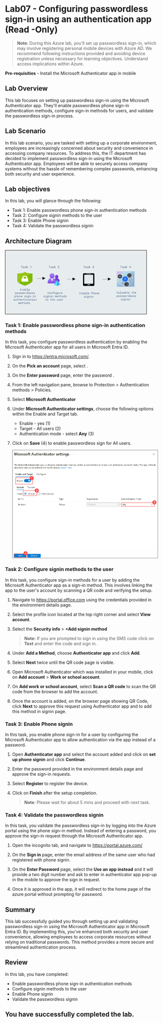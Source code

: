 # Lab07 - Configuring passwordless sign-in using an authentication app (Read -Only)

  >**Note**: During this Azure lab, you'll set up passwordless sign-in, which may involve registering personal mobile devices with Azure AD. We recommend following instructions provided and avoiding device registration unless necessary for learning objectives. Understand access implications within Azure.

**Pre-requisities** - Install the Microsoft Authenticator app in mobile

## Lab Overview 
This lab focuses on setting up passwordless sign-in using the Microsoft Authenticator app. They'll enable passwordless phone sign-in authentication methods, configure sign-in methods for users, and validate the passwordless sign-in process. 

## Lab Scenario
In this lab scenario, you are tasked with setting up  a corporate environment, employees are increasingly concerned about security and convenience in accessing company resources. To address this, the IT department has decided to implement passwordless sign-in using the Microsoft Authenticator app. Employees will be able to securely access company systems without the hassle of remembering complex passwords, enhancing both security and user experience.

## Lab objectives
In this lab, you will glance through the following:

  - Task 1: Enable passwordless phone sign-in authentication methods
  - Task 2: Configure signin methods to the user
  - Task 3: Enable Phone signin
  - Task 4: Validate the passwordless signin

## Architecture Diagram

  ![Lab overview.](../media/Arch_diagram_Lab_07.png)


### Task 1: Enable passwordless phone sign-in authentication methods

In this task, you configure passwordless authentication by enabling the Microsoft Authenticator app for all users in Microsoft Entra ID.

1. Sign in to https://entra.microsoft.com/.

1. On the **Pick an account** page, select **<inject key="AzureAdUserEmail"></inject>**.

1. On the **Enter password** page, enter the password **<inject key="AzureAdUserPassword"></inject>**.

1. From the left navigation pane, browse to Protection > Authentication methods > Policies.

1. Select **Microsoft Authenticator**

1. Under **Microsoft Authenticator settings**, choose the following options within the Enable and Target tab.

      - Enable - yes (1)
      - Target - All users (2)
      - Authentication mode - select **Any** (3)

1. Click on **Save** (4) to enable passwordless sign for All users.

   ![](../media/hybrid16.png)

### Task 2: Configure signin methods to the user

In this task, you configure sign-in methods for a user by adding the Microsoft Authenticator app as a sign-in method. This involves linking the app to the user's account by scanning a QR code and verifying the setup. 

1. Navigate to https://portal.office.com using the credentials provided in the environment details page.

1. Select the profile icon located at the top right corner and select **View account**.

1. Select the **Security info** > **+Add signin method**

   >**Note:** If you are prompted to sign in using the SMS code click on **Text** and enter the code and sign in.

1. Under **Add a Method**, choose **Authenticator app** and click **Add**.

1. Select **Next** twice until the QR code page is visible.

1. Open Microsoft Authenticator which was installed in your mobile, click on **Add account** > **Work or school account**.

1. On **Add work or school account**, select **Scan a QR code** to scan the QR code from the browser to add the account.

1. Once the account is added, on the browser page showing QR Code, click **Next** to approve this request using Authenticator app and to add this method in signin page.

### Task 3: Enable Phone signin

In this task, you enable phone sign-in for a user by configuring the Microsoft Authenticator app to allow authentication via the app instead of a password.

1. Open **Authenticator app** and select the account added and click on **set up phone signin** and click **Continue**.

1. Enter the password provided in the environment details page and approve the sign-in requests.

1. Select **Register** to register the device.

1. Click on **Finish** after the setup completion.

   >**Note**: Please wait for about 5 mins and proceed with next task.

### Task 4: Validate the passwordless signin
In this task, you validate the passwordless sign-in by logging into the Azure portal using the phone sign-in method. Instead of entering a password, you approve the sign-in request through the Microsoft Authenticator app.

1. Open the incognito tab, and navigate to https://portal.azure.com/

1. On the **Sign in** page, enter the email address of the same user who had registered with phone signin.

1. On the **Enter Password** page, select the **Use an app instead** and it will provide a two digit number and ask to enter in authenticator app pop-up in the mobile to approve the sign in request.

1. Once it is approved in the app, it will redirect to the home page of the azure portal without prompting for password.

## Summary 

This lab successfully guided you through setting up and validating passwordless sign-in using the Microsoft Authenticator app in Microsoft Entra ID. By implementing this, you've enhanced both security and user convenience, allowing employees to access corporate resources without relying on traditional passwords. This method provides a more secure and streamlined authentication process.

## Review
In this lab, you have completed:

- Enable passwordless phone sign-in authentication methods
- Configure signin methods to the user
- Enable Phone signin
- Validate the passwordless signin

## You have successfully completed the lab.


   
